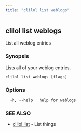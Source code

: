 ```yaml
---
title: "clilol list weblogs"
---
```

## clilol list weblogs

List all weblog entries

### Synopsis

Lists all of your weblog entries.

```
clilol list weblogs [flags]
```

### Options

```
  -h, --help   help for weblogs
```

### SEE ALSO

* [clilol list](clilol_list.md)	 - List things

